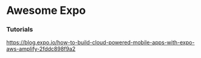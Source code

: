 # Awesome Expo

### Tutorials
https://blog.expo.io/how-to-build-cloud-powered-mobile-apps-with-expo-aws-amplify-2fddc898f9a2
